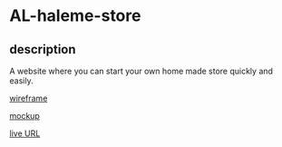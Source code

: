 # AL-haleme-store

## description

A website where you can start your own home made store quickly and easily.

[wireframe](https://www.figma.com/file/RjaVPkCu0G3Z9k7iH221IB/Untitled?node-id=16%3A96&t=RRfPQDnJ9AR8sJcl-1)

[mockup](https://www.figma.com/file/RjaVPkCu0G3Z9k7iH221IB/Untitled?node-id=1%3A2&t=RRfPQDnJ9AR8sJcl-1)

[live URL]()
